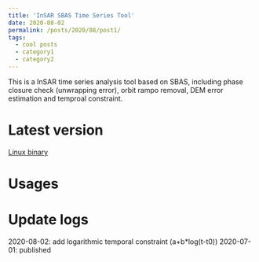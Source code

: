 ```yaml
---
title: 'InSAR SBAS Time Series Tool'
date: 2020-08-02
permalink: /posts/2020/08/post1/
tags:
  - cool posts
  - category1
  - category2
---
```


This is a InSAR time series analysis tool based on SBAS, including phase closure check (unwrapping error), orbit rampo removal, DEM error estimation and temproal constraint. 

Latest version
======
[Linux binary](https://newcastle-my.sharepoint.com/:u:/r/personal/nyc40_newcastle_ac_uk/Documents/software/InSARTimeSeries.zip?csf=1&web=1&e=bdmXWF)


Usages
======


Update logs
======
2020-08-02: add logarithmic temporal constraint (a+b*log(t-t0)) 
2020-07-01: published
